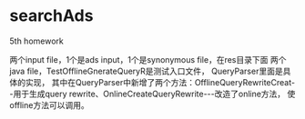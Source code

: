 # searchAds
5th homework

两个input file，1个是ads input，1个是synonymous file，在res目录下面
两个java file，TestOfflineGnerateQueryR是测试入口文件， QueryParser里面是具体的实现，
其中在QueryParser中新增了两个方法：OfflineQueryRewriteCreat--用于生成query rewrite、OnlineCreateQueryRewrite---改造了online方法，
使offline方法可以调用。


